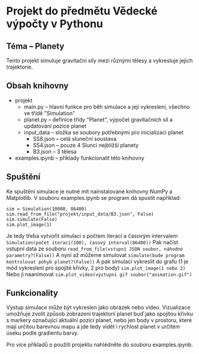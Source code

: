 # Projekt do předmětu Vědecké výpočty v Pythonu
## Téma – Planety

Tento projekt simuluje gravitační síly mezi různými tělesy a vykresluje jejich trajektorie.

## Obsah knihovny

- projekt
  - main.py – hlavní funkce pro běh simulace a její vykreslení, všechno ve třídě "Simulation"
  - planet.py – definice třídy "Planet", výpočet gravitačních sil a updatování pozice planet
  - input_data – složka se soubory potřebnými pro inicializaci planet
    - SS8.json – celá sluneční soustava
    - SS4.json – pouze 4 Slunci nejbližší planety
    - B3.json – 3 tělesa
- examples.ipynb – příklady funkcionalit této knihovny

## Spuštění
Ke spuštění simulace je nutné mít nainstalované knihovny NumPy a Matplotlib.
V souboru examples.ipynb se program dá spustit například:
```     
sim = Simulation(10000, 86400)
sim.read_from_file("projekt/input_data/B3.json", False)
sim.simulate(False)
sim.plot_image(1)
```
Je tedy třeba vytvořit simulaci s počtem iterací a časovým intervalem
```Simulation(počet iterací(100), časový interval(86400))```
Pak načíst vstupní data ze souboru
```read_from_file(vstupní JSON soubor, náhodné parametry?(False))```
A nyní až můžeme simulovat
```simulate(bude program kontrolovat pohyb planet?(False))```
A pak simulaci vykreslit do grafu (1 je mód vykreslení pro spojité křivky, 2 pro body)
```sim.plot_image(1 nebo 2)```
Nebo ji naanimovat
```sim.plot_video(výstupní gif soubor("animation.gif")```


## Funkcionality

Výstup simulace může být vykreslen jako obrázek nebo video.
Vizualizace umožňuje zvolit způsob zobrazení trajektorií planet buď jako spojitou křivku s markery označující aktuální pozici planet, nebo jen body v prostoru, které mají určitou barevnou mapu a jde tedy vidět i rychlost planet v určitém úseku podle gradientu barvy.

Pro více příkladů o použití projektu nahlédněte do souboru examples.ipynb.
